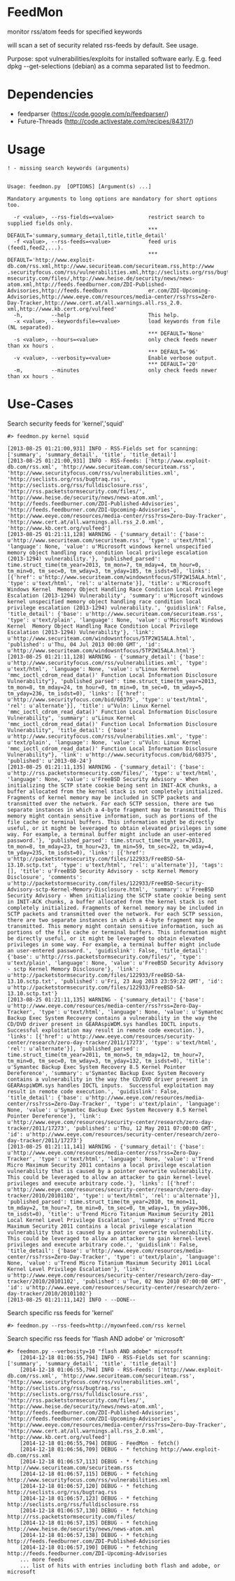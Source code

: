 FeedMon
=======

monitor rss/atom feeds for specified keywords

will scan a set of security related rss-feeds by default. See usage.


Purpose: spot vulnerabilities/exploits for installed software early. E.g. feed dpkg --get-selections (debian) as a comma separated list to feedmon.



Dependencies
============
* feedparser (https://code.google.com/p/feedparser/)
* Future-Threads (http://code.activestate.com/recipes/84317/)


Usage
=====

	! - missing search keywords (arguments)
	
	
	Usage: feedmon.py  [OPTIONS] [Argument(s) ...]
	
	Mandatory arguments to long options are mandatory for short options too.
	
	  -r <value>, --rss-fields=<value>           restrict search to supplied fields only.
	                                             *** DEFAULT='summary,summary_detail,title,title_detail'
	  -f <value>, --rss-feeds=<value>            feed uris (feed1,feed2,...).
	                                             *** DEFAULT='http://www.exploit-db.com/rss.xml,http://www.securiteam.com/securiteam.rss,http://www             .securityfocus.com/rss/vulnerabilities.xml,http://seclists.org/rss/bugtraq.rss,http://seclists.org/rss/fulldisclosure.rss,http://rss.packetstor             msecurity.com/files/,http://www.heise.de/security/news/news-atom.xml,http://feeds.feedburner.com/ZDI-Published-Advisories,http://feeds.feedburn             er.com/ZDI-Upcoming-Advisories,http://www.eeye.com/resources/media-center/rss?rss=Zero-Day-Tracker,http://www.cert.at/all.warnings.all.rss_2.0.             xml,http://www.kb.cert.org/vulfeed'
	  -h,         --help                         This help.
	  -x <value>, --keywordsfile=<value>         load keywords from file (NL separated).
	                                             *** DEFAULT='None'
	  -s <value>, --hours=<value>                only check feeds newer than xx hours .
	                                             *** DEFAULT='96'
	  -v <value>, --verbosity=<value>            Enable verbose output.
	                                             *** DEFAULT='20'
	  -m,         --minutes                      only check feeds newer than xx hours .
	

	                                             
	                                             
Use-Cases
=========

Search security feeds for 'kernel','squid'

	#> feedmon.py kernel squid
	
	[2013-08-25 01:21:00,931] INFO - RSS-Fields set for scanning: ['summary', 'summary_detail', 'title', 'title_detail'] 
	[2013-08-25 01:21:00,931] INFO - RSS-Feeds: ['http://www.exploit-db.com/rss.xml', 'http://www.securiteam.com/securiteam.rss', 'http://www.securityfocus.com/rss/vulnerabilities.xml', 'http://seclists.org/rss/bugtraq.rss', 'http://seclists.org/rss/fulldisclosure.rss', 'http://rss.packetstormsecurity.com/files/', 'http://www.heise.de/security/news/news-atom.xml', 'http://feeds.feedburner.com/ZDI-Published-Advisories', 'http://feeds.feedburner.com/ZDI-Upcoming-Advisories', 'http://www.eeye.com/resources/media-center/rss?rss=Zero-Day-Tracker', 'http://www.cert.at/all.warnings.all.rss_2.0.xml', 'http://www.kb.cert.org/vulfeed'] 
	[2013-08-25 01:21:11,128] WARNING - {'summary_detail': {'base': u'http://www.securiteam.com/securiteam.rss', 'type': u'text/html', 'language': None, 'value': u'Microsoft windows kernel unspecified memory object handling race condition local privilege escalation (2013-1294) vulnerability.'}, 'published_parsed': time.struct_time(tm_year=2013, tm_mon=7, tm_mday=4, tm_hour=0, tm_min=0, tm_sec=0, tm_wday=3, tm_yday=185, tm_isdst=0), 'links': [{'href': u'http://www.securiteam.com/windowsntfocus/5TP2W15ALA.html', 'type': u'text/html', 'rel': u'alternate'}], 'title': u'Microsoft Windows Kernel  Memory Object Handling Race Condition Local Privilege Escalation (2013-1294) Vulnerability', 'summary': u'Microsoft windows kernel unspecified memory object handling race condition local privilege escalation (2013-1294) vulnerability.', 'guidislink': False, 'title_detail': {'base': u'http://www.securiteam.com/securiteam.rss', 'type': u'text/plain', 'language': None, 'value': u'Microsoft Windows Kernel  Memory Object Handling Race Condition Local Privilege Escalation (2013-1294) Vulnerability'}, 'link': u'http://www.securiteam.com/windowsntfocus/5TP2W15ALA.html', 'published': u'Thu, 04 Jul 2013 00:00 GMT', 'id': u'http://www.securiteam.com/windowsntfocus/5TP2W15ALA.html'} 
	[2013-08-25 01:21:11,128] WARNING - {'summary_detail': {'base': u'http://www.securityfocus.com/rss/vulnerabilities.xml', 'type': u'text/html', 'language': None, 'value': u"Linux Kernel 'mmc_ioctl_cdrom_read_data()' Function Local Information Disclosure Vulnerability"}, 'published_parsed': time.struct_time(tm_year=2013, tm_mon=8, tm_mday=24, tm_hour=0, tm_min=0, tm_sec=0, tm_wday=5, tm_yday=236, tm_isdst=0), 'links': [{'href': u'http://www.securityfocus.com/bid/60375', 'type': u'text/html', 'rel': u'alternate'}], 'title': u"Vuln: Linux Kernel 'mmc_ioctl_cdrom_read_data()' Function Local Information Disclosure Vulnerability", 'summary': u"Linux Kernel 'mmc_ioctl_cdrom_read_data()' Function Local Information Disclosure Vulnerability", 'title_detail': {'base': u'http://www.securityfocus.com/rss/vulnerabilities.xml', 'type': u'text/plain', 'language': None, 'value': u"Vuln: Linux Kernel 'mmc_ioctl_cdrom_read_data()' Function Local Information Disclosure Vulnerability"}, 'link': u'http://www.securityfocus.com/bid/60375', 'published': u'2013-08-24'} 
	[2013-08-25 01:21:11,135] WARNING - {'summary_detail': {'base': u'http://rss.packetstormsecurity.com/files/', 'type': u'text/html', 'language': None, 'value': u'FreeBSD Security Advisory - When initializing the SCTP state cookie being sent in INIT-ACK chunks, a buffer allocated from the kernel stack is not completely initialized. Fragments of kernel memory may be included in SCTP packets and transmitted over the network. For each SCTP session, there are two separate instances in which a 4-byte fragment may be transmitted. This memory might contain sensitive information, such as portions of the file cache or terminal buffers. This information might be directly useful, or it might be leveraged to obtain elevated privileges in some way. For example, a terminal buffer might include an user-entered password.'}, 'published_parsed': time.struct_time(tm_year=2013, tm_mon=8, tm_mday=23, tm_hour=23, tm_min=59, tm_sec=22, tm_wday=4, tm_yday=235, tm_isdst=0), 'links': [{'href': u'http://packetstormsecurity.com/files/122933/FreeBSD-SA-13.10.sctp.txt', 'type': u'text/html', 'rel': u'alternate'}], 'tags': [], 'title': u'FreeBSD Security Advisory - sctp Kernel Memory Disclosure', 'comments': u'http://packetstormsecurity.com/files/122933/FreeBSD-Security-Advisory-sctp-Kernel-Memory-Disclosure.html', 'summary': u'FreeBSD Security Advisory - When initializing the SCTP state cookie being sent in INIT-ACK chunks, a buffer allocated from the kernel stack is not completely initialized. Fragments of kernel memory may be included in SCTP packets and transmitted over the network. For each SCTP session, there are two separate instances in which a 4-byte fragment may be transmitted. This memory might contain sensitive information, such as portions of the file cache or terminal buffers. This information might be directly useful, or it might be leveraged to obtain elevated privileges in some way. For example, a terminal buffer might include an user-entered password.', 'guidislink': False, 'title_detail': {'base': u'http://rss.packetstormsecurity.com/files/', 'type': u'text/plain', 'language': None, 'value': u'FreeBSD Security Advisory - sctp Kernel Memory Disclosure'}, 'link': u'http://packetstormsecurity.com/files/122933/FreeBSD-SA-13.10.sctp.txt', 'published': u'Fri, 23 Aug 2013 23:59:22 GMT', 'id': u'http://packetstormsecurity.com/files/122933/FreeBSD-SA-13.10.sctp.txt'} 
	[2013-08-25 01:21:11,135] WARNING - {'summary_detail': {'base': u'http://www.eeye.com/resources/media-center/rss?rss=Zero-Day-Tracker', 'type': u'text/html', 'language': None, 'value': u'Symantec Backup Exec System Recovery contains a vulnerability in the way the CD/DVD driver present in GEARAspiWDM.sys handles IOCTL inputs.  Successful exploitation may result in remote code execution.'}, 'links': [{'href': u'http://www.eeye.com/resources/security-center/research/zero-day-tracker/2011/17273', 'type': u'text/html', 'rel': u'alternate'}], 'published_parsed': time.struct_time(tm_year=2011, tm_mon=5, tm_mday=12, tm_hour=7, tm_min=0, tm_sec=0, tm_wday=3, tm_yday=132, tm_isdst=0), 'title': u'Symantec Backup Exec System Recovery 8.5 Kernel Pointer Dereference', 'summary': u'Symantec Backup Exec System Recovery contains a vulnerability in the way the CD/DVD driver present in GEARAspiWDM.sys handles IOCTL inputs.  Successful exploitation may result in remote code execution.', 'guidislink': False, 'title_detail': {'base': u'http://www.eeye.com/resources/media-center/rss?rss=Zero-Day-Tracker', 'type': u'text/plain', 'language': None, 'value': u'Symantec Backup Exec System Recovery 8.5 Kernel Pointer Dereference'}, 'link': u'http://www.eeye.com/resources/security-center/research/zero-day-tracker/2011/17273', 'published': u'Thu, 12 May 2011 07:00:00 GMT', 'id': u'http://www.eeye.com/resources/security-center/research/zero-day-tracker/2011/17273'} 
	[2013-08-25 01:21:11,141] WARNING - {'summary_detail': {'base': u'http://www.eeye.com/resources/media-center/rss?rss=Zero-Day-Tracker', 'type': u'text/html', 'language': None, 'value': u'Trend Micro Maximum Security 2011 contains a local privilege escalation vulnerability that is caused by a pointer overwrite vulnerability. This could be leveraged to allow an attacker to gain kernel-level privileges and execute arbitrary code.'}, 'links': [{'href': u'http://www.eeye.com/resources/security-center/research/zero-day-tracker/2010/20101102', 'type': u'text/html', 'rel': u'alternate'}], 'published_parsed': time.struct_time(tm_year=2010, tm_mon=11, tm_mday=2, tm_hour=7, tm_min=0, tm_sec=0, tm_wday=1, tm_yday=306, tm_isdst=0), 'title': u'Trend Micro Titanium Maximum Security 2011 Local Kernel Level Privilege Escalation', 'summary': u'Trend Micro Maximum Security 2011 contains a local privilege escalation vulnerability that is caused by a pointer overwrite vulnerability. This could be leveraged to allow an attacker to gain kernel-level privileges and execute arbitrary code.', 'guidislink': False, 'title_detail': {'base': u'http://www.eeye.com/resources/media-center/rss?rss=Zero-Day-Tracker', 'type': u'text/plain', 'language': None, 'value': u'Trend Micro Titanium Maximum Security 2011 Local Kernel Level Privilege Escalation'}, 'link': u'http://www.eeye.com/resources/security-center/research/zero-day-tracker/2010/20101102', 'published': u'Tue, 02 Nov 2010 07:00:00 GMT', 'id': u'http://www.eeye.com/resources/security-center/research/zero-day-tracker/2010/20101102'} 
	[2013-08-25 01:21:11,142] INFO - --DONE-- 
		
	
Search specific rss feeds for 'kernel'

	#> feedmon.py --rss-feeds=http://myownfeed.com/rss kernel


Search specific rss feeds for 'flash AND adobe' or 'microsoft'

	#> feedmon.py --verbosity=10 "flash AND adobe" microsoft
		[2014-12-18 01:06:55,794] INFO - RSS-Fields set for scanning: ['summary', 'summary_detail', 'title', 'title_detail']
		[2014-12-18 01:06:55,794] INFO - RSS-Feeds: ['http://www.exploit-db.com/rss.xml', 'http://www.securiteam.com/securiteam.rss', 'http://www.securityfocus.com/rss/vulnerabilities.xml', 'http://seclists.org/rss/bugtraq.rss', 'http://seclists.org/rss/fulldisclosure.rss', 'http://rss.packetstormsecurity.com/files/', 'http://www.heise.de/security/news/news-atom.xml', 'http://feeds.feedburner.com/ZDI-Published-Advisories', 'http://feeds.feedburner.com/ZDI-Upcoming-Advisories', 'http://www.eeye.com/resources/media-center/rss?rss=Zero-Day-Tracker', 'http://www.cert.at/all.warnings.all.rss_2.0.xml', 'http://www.kb.cert.org/vulfeed']
		[2014-12-18 01:06:55,794] DEBUG - FeedMon - fetch()
		[2014-12-18 01:06:56,709] DEBUG - * fetching http://www.exploit-db.com/rss.xml
		[2014-12-18 01:06:57,113] DEBUG - * fetching http://www.securiteam.com/securiteam.rss
		[2014-12-18 01:06:57,115] DEBUG - * fetching http://www.securityfocus.com/rss/vulnerabilities.xml
		[2014-12-18 01:06:57,120] DEBUG - * fetching http://seclists.org/rss/bugtraq.rss
		[2014-12-18 01:06:57,123] DEBUG - * fetching http://seclists.org/rss/fulldisclosure.rss
		[2014-12-18 01:06:57,130] DEBUG - * fetching http://rss.packetstormsecurity.com/files/
		[2014-12-18 01:06:57,135] DEBUG - * fetching http://www.heise.de/security/news/news-atom.xml
		[2014-12-18 01:06:57,138] DEBUG - * fetching http://feeds.feedburner.com/ZDI-Published-Advisories
		[2014-12-18 01:06:57,190] DEBUG - * fetching http://feeds.feedburner.com/ZDI-Upcoming-Advisories
		... more feeds
		... list of hits with entries including both flash and adobe, or microsoft

